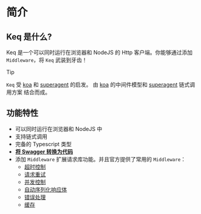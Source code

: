 # 简介

## Keq 是什么?

Keq 是一个可以同时运行在浏览器和 NodeJS 的 Http 客户端。你能够通过添加 `Middleware`，将 `Keq` 武装到牙齿！

[koa]: https://github.com/koajs/koa
[superagent]: https://github.com/ladjs/superagent

> [!TIP]
>
> `Keq` 受 [koa][koa] 和 [superagent][superagent] 的启发。
> 由 [koa][koa] 的中间件模型和 [superagent][superagent] 链式调用方案 结合而成。

## 功能特性

- 可以同时运行在浏览器和 NodeJS 中
- 支持链式调用
- 完备的 Typescript 类型
- **[将 Swagger 转换为代码](/zh/guide/cli)**
- 添加 `Middleware` 扩展请求库功能。并且官方提供了常用的 `Middleware`：
  - [超时控制](/zh/guide/features/timeout)
  - [请求重试](/zh/guide/features/retry)
  - [并发控制](/zh/guide/features/flow-control)
  - [自动序列化响应体](/zh/guide/features/serialize)
  - [错误处理](/zh/guide/libraries/keq-exception)
  - [<Icon src="/images/icons/test.svg" tip="实验特性" /> 缓存](https://github.com/keq-request/keq-cache)
